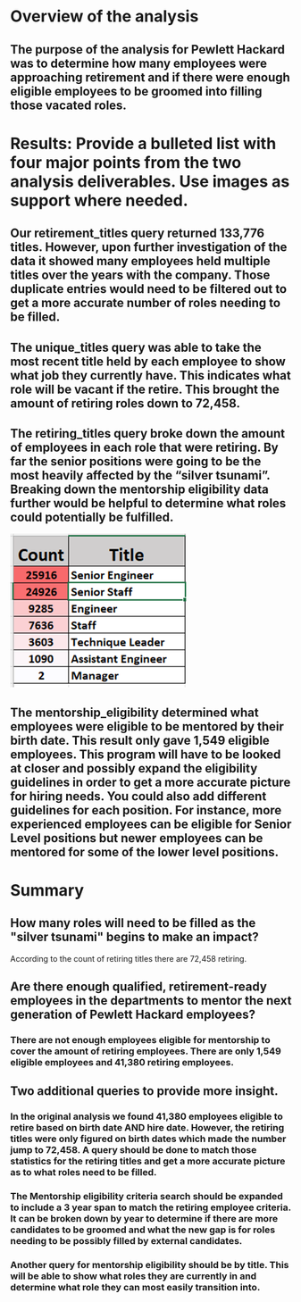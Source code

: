 # Overview of the analysis 
## The purpose of the analysis for Pewlett Hackard was to determine how many employees were approaching retirement and if there were enough eligible employees to be groomed into filling those vacated roles.

# Results: Provide a bulleted list with four major points from the two analysis deliverables. Use images as support where needed.

## Our retirement_titles query returned 133,776 titles. However, upon further investigation of the data it showed many employees held multiple titles over the years with the company. Those duplicate entries would need to be filtered out to get a more accurate number of roles needing to be filled.

## The unique_titles query was able to take the most recent title held by each employee to show what job they currently have. This indicates what role will be vacant if the retire. This brought the amount of retiring roles down to 72,458.

## The retiring_titles query broke down the amount of employees in each role that were retiring. By far the senior positions were going to be the most heavily affected by the “silver tsunami”. Breaking down the mentorship eligibility data further would be helpful to determine what roles could potentially be fulfilled.

![TitleContent](/TitleCount.png)

## The mentorship_eligibility determined what employees were eligible to be mentored by their birth date. This result only gave 1,549 eligible employees. This program will have to be looked at closer and possibly expand the eligibility guidelines in order to get a more accurate picture for hiring needs. You could also add different guidelines for each position. For instance, more experienced employees can be eligible for Senior Level positions but newer employees can be mentored for some of the lower level positions.

# Summary

## How many roles will need to be filled as the "silver tsunami" begins to make an impact?

According to the count of retiring titles there are 72,458 retiring.

## Are there enough qualified, retirement-ready employees in the departments to mentor the next generation of Pewlett Hackard employees?

### There are not enough employees eligible for mentorship to cover the amount of retiring employees. There are only 1,549 eligible employees and 41,380 retiring employees.

## Two additional queries to provide more insight.

### In the original analysis we found 41,380 employees eligible to retire based on birth date AND hire date. However, the retiring titles were only figured on birth dates which made the number jump to 72,458. A query should be done to match those statistics for the retiring titles and get a more accurate picture as to what roles need to be filled.

### The Mentorship eligibility criteria search should be expanded to include a 3 year span to match the retiring employee criteria. It can be broken down by year to determine if there are more candidates to be groomed and what the new gap is for roles needing to be possibly filled by external candidates.

### Another query for mentorship eligibility should be by title. This will be able to show what roles they are currently in and determine what role they can most easily transition into.
